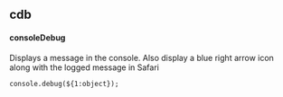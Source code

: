 ## cdb
#### consoleDebug
Displays a message in the console. Also display a blue right arrow icon along with the logged message in Safari
```
console.debug(${1:object});
```